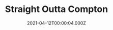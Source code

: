 ---
title: "Straight Outta Compton"
year: 2015
date: 2021-04-12T00:00:04.000Z
permalink: /almanac/movies/2021-04-12-straight-outta-compton/index.html
link: https://letterboxd.com/rknightuk/film/straight-outta-compton/4/
rating: 3
tmdbid: 277216
---